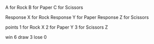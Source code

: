A for Rock
B for Paper
C for Scissors

Response X for Rock
Response Y for Paper
Response Z for Scissors

points 
1 for Rock X
2 for Paper Y
3 for Scissors Z

win 6
draw 3
lose 0